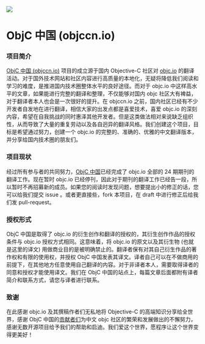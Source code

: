 ![](https://avatars3.githubusercontent.com/u/6971540?v=3&s=200)

ObjC 中国 (objccn.io)
========

### 项目简介

[ObjC 中国 (objccn.io)](http://objccn.io) 项目的成立源于国内 Objective-C 社区对 [objc.io](http://objc.io) 的翻译活动。对于国外技术网站和社区内容进行高质量的本地化，无疑将降低我们阅读和学习的难度，是推进国内技术圈整体水平的良好途径。而对于 objc.io 中这样高水平的文章，如果能进行完整的翻译和整理，不仅能够对国内 objc 社区大有裨益，对于翻译者本人也会是一次很好的提升。在 objccn.io 之前，国内社区已经有不少开发者自发地在进行翻译，相信大家的出发点都是喜爱技术，喜爱 objc.io 的深刻内容，希望在自我挑战的同时惠泽其他开发者。但是这类做法相对来说缺乏组织性，从而导致了大量的重复劳动以及各自迥异的翻译风格。我们创建这个项目，目标是希望通过努力，创建一个 objc.io 的完整的、准确的、优雅的中文翻译版本，并分享给国内技术圈的朋友们。

### 项目现状

经过所有参与者的共同努力，[ObjC 中国](http://objccn.io)已经完成了 objc.io 全部的 24 期期刊的翻译工作。现在暂时 objc.io 已经停刊，因此对于期刊的翻译工作已经告一段，所以暂时不再招募新的成员。如果您的阅读时发现问题，想要提出小的修正的话，您可以给我们提交 issue 。或者更直接些，fork 本项目，在 draft 中进行修正后给我们发 pull-request。

### 授权形式

ObjC 中国是取得了 objc.io 的衍生创作和翻译的授权的，其衍生创作作品的授权条件与 objc.io 授权方式相同。这意味着，将 objc.io 的原文以及其衍生物 (也就是这里的译文) 用做商业目的是被明确禁止的。翻译者保有对其自己衍生作品的著作权和有限的使用权，并授权 ObjC 中国发表其译文。译者自己可以在不做商用的前提下，在其他地方任意使用自己翻译的内容。对于非译者本人，需要取得译者的同意和授权才能使用译文。我们在 ObjC 中国的站点上，每篇文章后面都附有译者简介和联系方式，请您与译者进行联系。

### 致谢

在此感谢 objc.io 及其撰稿作者们无私地将 Objective-C 的高端知识分享给全世界，感谢 ObjC 中国的[贡献者们](https://github.com/objccn/articles/graphs/contributors)为中文 objc 社区的繁荣和发展做出的不懈努力，感谢无数开源项目给予我们的帮助和启迪。我们爱这个世界，愿程序让这个世界变得更美好！
